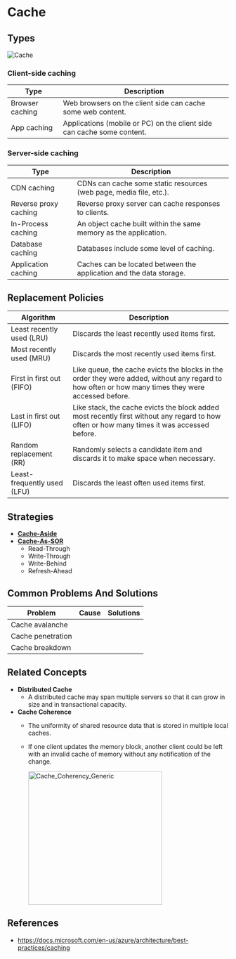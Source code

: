 # Cache

## Types

![Cache](https://user-images.githubusercontent.com/8989447/118215761-6cfe4d80-b42f-11eb-9ac2-2e43553b36f1.png)

### Client-side caching
| Type | Description |
|----|----|
| Browser caching | Web browsers on the client side can cache some web content. |
| App caching | Applications (mobile or PC) on the client side can cache some content. |

### Server-side caching
| Type | Description |
|----|----|
| CDN caching | CDNs can cache some static resources (web page, media file, etc.). |
| Reverse proxy caching | Reverse proxy server can cache responses to clients. |
| In-Process caching | An object cache built within the same memory as the application. |
| Database caching | Databases include some level of caching. |
| Application caching | Caches can be located between the application and the data storage. |

## Replacement Policies
| Algorithm | Description |
|----|----|
| Least recently used (LRU) | Discards the least recently used items first. | 
| Most recently used (MRU) | Discards the most recently used items first. |
| First in first out (FIFO) | Like queue, the cache evicts the blocks in the order they were added, without any regard to how often or how many times they were accessed before. |
| Last in first out (LIFO) | Like stack, the cache evicts the block added most recently first without any regard to how often or how many times it was accessed before. |
| Random replacement (RR) | Randomly selects a candidate item and discards it to make space when necessary. |
| Least-frequently used (LFU) | Discards the least often used items first. |

## Strategies
- [**Cache-Aside**](https://github.com/wuyichen24/distributed-system-design-pattern/blob/master/patterns/cache_patterns/Cache_Aside.md)
- [**Cache-As-SOR**](https://github.com/wuyichen24/distributed-system-design-pattern/blob/master/patterns/cache_patterns/Cache_As_Sor.md)
   - Read-Through
   - Write-Through
   - Write-Behind
   - Refresh-Ahead

## Common Problems And Solutions
| Problem | Cause | Solutions |
|---|---|---|
| Cache avalanche | | |
| Cache penetration | | |
| Cache breakdown | | |

## Related Concepts
- **Distributed Cache**
   - A distributed cache may span multiple servers so that it can grow in size and in transactional capacity.
- **Cache Coherence**
   - The uniformity of shared resource data that is stored in multiple local caches.
   - If one client updates the memory block, another client could be left with an invalid cache of memory without any notification of the change.

     <img width="304" alt="Cache_Coherency_Generic" src="https://user-images.githubusercontent.com/8989447/118202935-310bbe00-b418-11eb-9fbb-547fe155e05b.png">

## References
- https://docs.microsoft.com/en-us/azure/architecture/best-practices/caching
